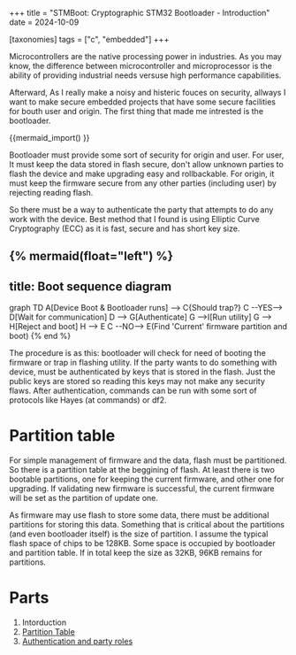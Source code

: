 +++
title = "STMBoot: Cryptographic STM32 Bootloader - Introduction"
date = 2024-10-09

[taxonomies]
tags = ["c", "embedded"]
+++

Microcontrollers are the native processing power in industries. As you may know, the difference
between microcontroller and microprocessor is the ability of providing industrial needs versuse high
performance capabilities.

Afterward, As I really make a noisy and histeric fouces on security, allways I want to make secure
embedded projects that have some secure facilities for bouth user and origin. The first thing that
made me intrested is the bootloader.

<!-- more -->

{{mermaid_import() }}

Bootloader must provide some sort of security for origin and user. For user, It must keep the data
stored in flash secure, don't allow unknown parties to flash the device and make upgrading easy and
rollbackable. For origin, it must keep the firmware secure from any other parties (including user)
by rejecting reading flash.

So there must be a way to authenticate the party that attempts to do any work with the device. Best
method that I found is using Elliptic Curve Cryptography (ECC) as it is fast, secure and has short
key size.

{% mermaid(float="left") %}
---
title: Boot sequence diagram 
---
graph TD 
  A[Device Boot & Bootloader runs] --> C{Should trap?}
  C --YES--> D[Wait for communication]
  D --> G[Authenticate]
  G -->I[Run utility]
  G --> H[Reject and boot]
  H --> E
  C --NO--> E(Find 'Current' firmware partition and boot)
{% end %}

The procedure is as this: bootloader will check for need of booting the firmware or trap in flashing
utility. If the party wants to do something with device, must be authenticated by keys that is
stored in the flash. Just the public keys are stored so reading this keys may not make any security
flaws. After authentication, commands can be run with some sort of protocols like Hayes (at
commands) or df2.

# Partition table
For simple management of firmware and the data, flash must be partitioned. So
there is a partition table at the beggining of flash. At least there is two bootable partitions, one
for keeping the current firmware, and other one for upgrading. If validating new firmware is
successful, the current firmware will be set as the partition of update one.

As firmware may use flash to store some data, there must be additional partitions for storing this
data. Something that is critical about the partitions (and even bootloader itself) is the size of
partition. I assume the typical flash space of chips to be 128KB. Some space is occupied by
bootloader and partition table. If in total keep the size as 32KB, 96KB remains for partitions.
<br/>

# Parts
1. Intorduction
2. [Partition Table](@/posts/2024/stmboot-partition-table.md)
3. [Authentication and party roles](@/posts/2024/stmboot-intro.md)
